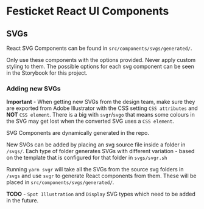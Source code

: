 # Festicket React UI Components

## SVGs

React SVG Components can be found in `src/components/svgs/generated/`.

Only use these components with the options provided. Never apply custom styling to them. The possible options for each svg component can be seen in the Storybook for this project.

### Adding new SVGs

**Important** - When getting new SVGs from the design team, make sure they are exported from Adobe Illustrator with the CSS setting `CSS attributes` and **NOT** `CSS element`. There is a big with `svgr`/`svgo` that means some colours in the SVG may get lost when the converted SVG uses a `CSS element`. 

SVG Components are dynamically generated in the repo.

New SVGs can be added by placing an svg source file inside a folder in `/svgs/`. Each type of folder generates SVGs with different variation - based on the template that is configured for that folder in `svgs/svgr.sh`

Running `yarn svgr` will take all the SVGs from the source svg folders in `/svgs` and use `svgr` to generate React components from them. These will be placed in `src/components/svgs/generated/`.

**TODO** - `Spot Illustration` and `Display` SVG types which need to be added in the future.